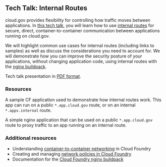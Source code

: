 ## Tech Talk: Internal Routes

cloud.gov provides flexibility for controlling how traffic moves between applications. In [this tech talk](https://www.eventbrite.com/e/tech-talk-internal-routes-tickets-144475338627), you will learn how to use [internal routes](https://docs.cloudfoundry.org/devguide/deploy-apps/routes-domains.html#internal-routes) for secure, direct, container-to-container communication between applications running on cloud.gov. 

We will highlight common use cases for internal routes (including links to samples) as well as discuss the considerations you need to account for. We will demonstrate how you can improve the security posture of your applications, without changing application code, using internal routes with the [nginx buildpack](https://github.com/cloudfoundry/nginx-buildpack).

Tech talk presentation in [PDF format](presentation.pdf).

### Resources

A sample CF application used to demonstrate how internal routes work. This app can run on a public `*.app.cloud.gov` route, or on an internal `*.apps.internal` route.

A simple nginx application that can be used on a public `*.app.cloud.gov` route to proxy traffic to an app running on an internal route.

### Additional resources

* Understanding [container-to-container networking](https://docs.cloudfoundry.org/concepts/understand-cf-networking.html) in Cloud Foundry
* Creating and managing [network policies in Cloud Foundry](https://docs.cloudfoundry.org/devguide/deploy-apps/cf-networking.html#create-policies)
* Documentation for the [Cloud Foundry nginx buildpack](https://docs.cloudfoundry.org/buildpacks/nginx/index.html)